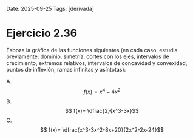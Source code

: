 Date: 2025-09-25
Tags: [derivada]

# Ejercicio 2.36

 
Esboza la gráfica de las funciones siguientes (en cada caso, estudia previamente: dominio, simetría, cortes con los ejes, intervalos de crecimiento, extremos relativos, intervalos de concavidad y convexidad, puntos de inflexión, ramas infinitas y asíntotas):

A.   $$ f(x)= x^4-4x^2$$ 
B.   $$ f(x)=  \dfrac{2}{x^3-3x}$$ 
C.   $$ f(x)=  \dfrac{x^3-3x^2-8x+20}{2x^2-2x-24}$$ 
